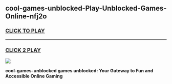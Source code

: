 
## cool-games-unblocked-Play-Unblocked-Games-Online-nfj2o
<h3>
<a href="https://premium76.site?title=cool-games-unblocked&ref=25A">CLICK TO PLAY</a></h3>
<hr>

<h3>
<a href="https://premium76.site?title=cool-games-unblocked&ref=25A">CLICK 2 PLAY</a>
  
</h3>

<a href="https://premium76.site?title=cool-games-unblocked&ref=25A"><img src="https://clearcache.store/games.png"></a>


**cool-games-unblocked games unblocked: Your Gateway to Fun and Accessible Online Gaming**

